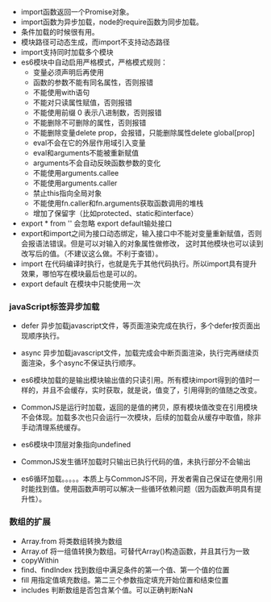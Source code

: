- import函数返回一个Promise对象。
- import函数为异步加载，node的require函数为同步加载。
- 条件加载的时候很有用。
- 模块路径可动态生成，而import不支持动态路径
- import支持同时加载多个模块
- es6模块中自动启用严格模式，严格模式规则：
    + 变量必须声明后再使用
    + 函数的参数不能有同名属性，否则报错
    + 不能使用with语句
    + 不能对只读属性赋值，否则报错
    + 不能使用前缀 0 表示八进制数，否则报错
    + 不能删除不可删除的属性，否则报错
    + 不能删除变量delete prop，会报错，只能删除属性delete global[prop]
    + eval不会在它的外层作用域引入变量
    + eval和arguments不能被重新赋值
    + arguments不会自动反映函数参数的变化
    + 不能使用arguments.callee
    + 不能使用arguments.caller
    + 禁止this指向全局对象
    + 不能使用fn.caller和fn.arguments获取函数调用的堆栈
    + 增加了保留字（比如protected、static和interface）
- export * from '' 会忽略 export default输处接口
- export和import之间为接口动态绑定，输入接口中不能对变量重新赋值，否则会报语法错误。但是可以对输入的对象属性做修改，
这时其他模块也可以读到改写后的值。（不建议这么做。不利于查错）。
- import 在代码编译时执行，也就是先于其他代码执行。所以import具有提升效果，哪怕写在模块最后也是可以的。
- export default 在模块中只能使用一次

### javaScript标签异步加载
- defer 异步加载javascript文件，等页面渲染完成在执行，多个defer按页面出现顺序执行。
- async 异步加载javascript文件，加载完成会中断页面渲染，执行完再继续页面渲染，多个async不保证执行顺序。

- es6模块加载的是输出模块输出值的只读引用。所有模块import得到的值时一样的，并且不会缓存，实时获取，就是说，值变了，引用得到的值随之改变。
- CommonJS是运行时加载，返回的是值的拷贝，原有模块值改变在引用模块不会体现。加载多次也只会运行一次模块，后续的加载会从缓存中取值，除非手动清理系统缓存。
- es6模块中顶层对象指向undefined
- CommonJS发生循环加载时只输出已执行代码的值，未执行部分不会输出
- es6循环加载。。。。。本质上与CommonJS不同，开发者需自己保证在使用引用时能找到值。使用函数声明可以解决一些循环依赖问题（因为函数声明具有提升性）。

### 数组的扩展
- Array.from 将类数组转换为数组
- Array.of 将一组值转换为数组。可替代Array()构造函数，并且其行为一致
- copyWithin
- find、findIndex 找到数组中满足条件的第一个值、第一个值的位置
- fill 用指定值填充数组。第二三个参数指定填充开始位置和结束位置
- includes 判断数组是否包含某个值。可以正确判断NaN

